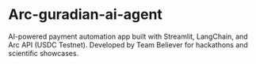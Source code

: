 # Arc-guradian-ai-agent
AI-powered payment automation app built with Streamlit, LangChain, and Arc API (USDC Testnet). Developed by Team Believer for hackathons and scientific showcases.
